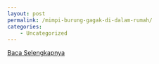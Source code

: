 ```yaml
---
layout: post
permalink: /mimpi-burung-gagak-di-dalam-rumah/
categories:
    - Uncategorized
---
```


[Baca Selengkapnya](/02)